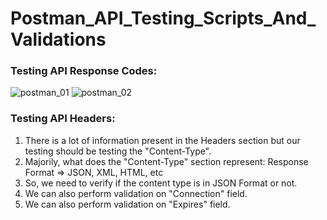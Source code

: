 # Postman_API_Testing_Scripts_And_Validations

### Testing API Response Codes: 

![postman_01](https://github.com/ss-shrishi2000/Postman_API_Testing_Scripts_And_Validations/assets/65821403/dae43cc6-fb02-4ae9-a84c-574f1e785253)
![postman_02](https://github.com/ss-shrishi2000/Postman_API_Testing_Scripts_And_Validations/assets/65821403/77212292-dc2e-41d7-9712-f7f8789fbf51)


### Testing API Headers:

1. There is a lot of information present in the Headers section but our testing should be testing the "Content-Type".
2. Majorily, what does the "Content-Type" section represent: Response Format => JSON, XML, HTML, etc
3. So, we need to verify if the content type is in JSON Format or not.
4. We can also perform validation on "Connection" field.
5. We can also perform validation on "Expires" field.
